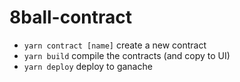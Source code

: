# 8ball-contract

- `yarn contract [name]` create a new contract
- `yarn build` compile the contracts (and copy to UI)
- `yarn deploy` deploy to ganache
